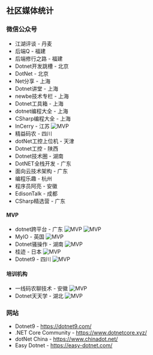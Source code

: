 ## 社区媒体统计

### 微信公众号
- 江湖评谈 - 丹麦
- 后端Q - 福建
- 后端修行之路 - 福建
- Dotnet开发跳槽 - 北京
- DotNet - 北京
- Net分享 - 上海
- Dotnet讲堂 - 上海
- newbe技术专栏 - 上海
- Dotnet工具箱 - 上海
- dotnet编程大全 - 上海
- CSharp编程大全 - 上海
- InCerry - 江苏 ![MVP](https://img.shields.io/badge/MVP-2d6cbe.svg)
- 精益码农 - 四川
- dotNet工控上位机 - 天津
- Dotnet工控 - 陕西
- Dotnet技术圈 - 湖南
- DotNET全栈开发 - 广东
- 面向云技术架构 - 广东
- 编程乐趣 - 杭州
- 程序员阿亮 - 安徽
- EdisonTalk - 成都
- CSharp精选营 - 广东

#### MVP
- dotnet跨平台 - 广东 ![MVP](https://img.shields.io/badge/MVP-2d6cbe.svg) ![MVP](https://img.shields.io/badge/朝夕软文-FFE751.svg)
- MyIO - 英国 ![MVP](https://img.shields.io/badge/MVP-2d6cbe.svg)
- Dotnet骚操作 - 湖南 ![MVP](https://img.shields.io/badge/MVP-2d6cbe.svg)
- 桂迹 - 日本 ![MVP](https://img.shields.io/badge/MVP-2d6cbe.svg)
- Dotnet9 - 四川 ![MVP](https://img.shields.io/badge/朝夕软文-FFE751.svg)

#### 培训机构
- 一线码农聊技术 - 安徽 ![MVP](https://img.shields.io/badge/卖课-1d4d05.svg)
- Dotnet天天学 - 湖北 ![MVP](https://img.shields.io/badge/卖课-1d4d05.svg)


### 网站
- Dotnet9 - https://dotnet9.com/
- .NET Core Community - https://www.dotnetcore.xyz/
- dotNet China - https://www.chinadot.net/
- Easy Dotnet - https://easy-dotnet.com/

